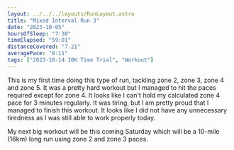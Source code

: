 ```yaml
---
layout: ../../../layouts/RunLayout.astro
title: "Mixed Interval Run 3"
date: "2023-10-05"
hoursOfSleep: "7:30"
timeElapsed: "59:01"
distanceCovered: "7.21"
averagePace: "8:11"
tags: ["2023-10-14 10K Time Trial", "Workout"]
---
```


This is my first time doing this type of run, tackling zone 2, zone 3, zone 4 and zone 5. It was a pretty hard workout but I managed to hit the paces required except for zone 4. It looks like I can't hold my calculated zone 4 pace for 3 minutes regularly. It was tiring, but I am pretty proud that I managed to finish this workout. It looks like I did not have any unnecessary tiredness as I was still able to work properly today.

My next big workout will be this coming Saturday which will be a 10-mile (16km) long run using zone 2 and zone 3 paces.
